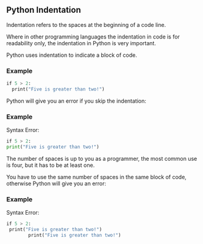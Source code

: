 
## Python Indentation

Indentation refers to the spaces at the beginning of a code line.

Where in other programming languages the indentation in code is for readability only, the indentation in Python is very important.

Python uses indentation to indicate a block of code.

### Example
```py
if 5 > 2:  
  print("Five is greater than two!")
```

Python will give you an error if you skip the indentation:

### Example

Syntax Error:
```py
if 5 > 2:  
print("Five is greater than two!")
```

The number of spaces is up to you as a programmer, the most common use is four, but it has to be at least one.

You have to use the same number of spaces in the same block of code, otherwise Python will give you an error:

### Example

Syntax Error:
```py
if 5 > 2:  
 print("Five is greater than two!")  
        print("Five is greater than two!")
```
